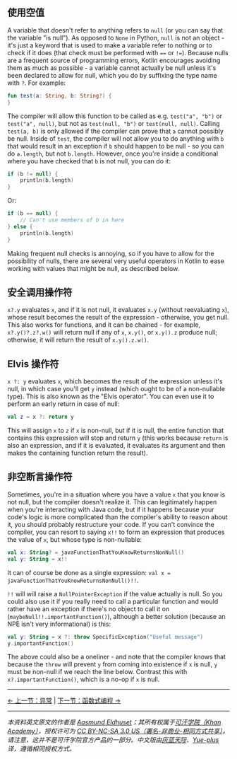 ## 使用空值

A variable that doesn't refer to anything refers to `null` (or you can say that the variable "is null"). As opposed to `None` in Python, `null` is not an object - it's just a keyword that is used to make a variable refer to nothing or to check if it does (that check must be performed with `==` or `!=`). Because nulls are a frequent source of programming errors, Kotlin encourages avoiding them as much as possible - a variable cannot actually be null unless it's been declared to allow for null, which you do by suffixing the type name with `?`. For example:

```kotlin
fun test(a: String, b: String?) {
}
```

The compiler will allow this function to be called as e.g. `test("a", "b")` or `test("a", null)`, but not as `test(null, "b")` or `test(null, null)`. Calling `test(a, b)` is only allowed if the compiler can prove that `a` cannot possibly be null. Inside of `test`, the compiler will not allow you to do anything with `b` that would result in an exception if `b` should happen to be null - so you can do `a.length`, but not `b.length`. However, once you're inside a conditional where you have checked that `b` is not null, you can do it:

```kotlin
if (b != null) {
    println(b.length)
}
```

Or:

```kotlin
if (b == null) {
    // Can't use members of b in here
} else {
    println(b.length)
}
```

Making frequent null checks is annoying, so if you have to allow for the possibility of nulls, there are several very useful operators in Kotlin to ease working with values that might be null, as described below.


## 安全调用操作符

`x?.y` evaluates `x`, and if it is not null, it evaluates `x.y` (without reevaluating `x`), whose result becomes the result of the expression - otherwise, you get null. This also works for functions, and it can be chained - for example, `x?.y()?.z?.w()` will return null if any of `x`, `x.y()`, or `x.y().z` produce null; otherwise, it will return the result of `x.y().z.w()`.


## Elvis 操作符

`x ?: y` evaluates `x`, which becomes the result of the expression unless it's null, in which case you'll get `y` instead (which ought to be of a non-nullable type).  This is also known as the "Elvis operator". You can even use it to perform an early return in case of null:

```kotlin
val z = x ?: return y
```

This will assign `x` to `z` if `x` is non-null, but if it is null, the entire function that contains this expression will stop and return `y` (this works because `return` is also an expression, and if it is evaluated, it evaluates its argument and then makes the containing function return the result).


## 非空断言操作符

Sometimes, you're in a situation where you have a value `x` that you know is not null, but the compiler doesn't realize it. This can legitimately happen when you're interacting with Java code, but if it happens because your code's logic is more complicated than the compiler's ability to reason about it, you should probably restructure your code. If you can't convince the compiler, you can resort to saying `x!!` to form an expression that produces the value of `x`, but whose type is non-nullable:

```kotlin
val x: String? = javaFunctionThatYouKnowReturnsNonNull()
val y: String = x!!
```

It can of course be done as a single expression: `val x = javaFunctionThatYouKnowReturnsNonNull()!!`.

`!!` will will raise a `NullPointerException` if the value actually is null. So you could also use it if you really need to call a particular function and would rather have an exception if there's no object to call it on (`maybeNull!!.importantFunction()`), although a better solution (because an NPE isn't very informational) is this:

```kotlin
val y: String = x ?: throw SpecificException("Useful message")
y.importantFunction()
```

The above could also be a oneliner - and note that the compiler knows that because the `throw` will prevent `y` from coming into existence if `x` is null, `y` must be non-null if we reach the line below. Contrast this with `x?.importantFunction()`, which is a no-op if `x` is null.




---

[← 上一节：异常](exceptions.html) | [下一节：函数式编程 →](functional-programming.html)


---

*本资料英文原文的作者是 [Aasmund Eldhuset](https://eldhuset.net/)；其所有权属于[可汗学院（Khan Academy）](https://www.khanacademy.org/)，授权许可为 [CC BY-NC-SA 3.0 US（署名-非商业-相同方式共享）](https://creativecommons.org/licenses/by-nc-sa/3.0/us/)。请注意，这并不是可汗学院官方产品的一部分。中文版由[灰蓝天际](https://hltj.me/)、[Yue-plus](https://github.com/Yue-plus) 译，遵循相同授权方式。*